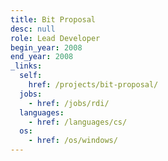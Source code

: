 ```yaml
---
title: Bit Proposal
desc: null
role: Lead Developer
begin_year: 2008
end_year: 2008
_links:
  self:
    href: /projects/bit-proposal/
  jobs:
    - href: /jobs/rdi/
  languages:
    - href: /languages/cs/
  os:
    - href: /os/windows/
---
```

